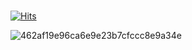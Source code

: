 ###
[![Hits](https://hits.seeyoufarm.com/api/count/incr/badge.svg?url=https%3A%2F%2Fgithub.com%2F2hyunjinn%2Fhit-counter&count_bg=%2379C83D&title_bg=%23555555&icon=&icon_color=%23E7E7E7&title=hyunjin&edge_flat=false)](https://hits.seeyoufarm.com)

![462af19e96ca6e9e23b7cfccc8e9a34e](https://github.com/2hyunjinn/2hyunjinn/assets/95455569/3c0aaca5-be1d-4823-a7df-a0e4458cce76)



